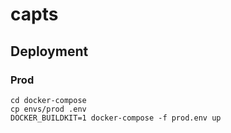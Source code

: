 # capts

## Deployment

### Prod

```
cd docker-compose
cp envs/prod .env
DOCKER_BUILDKIT=1 docker-compose -f prod.env up
```
